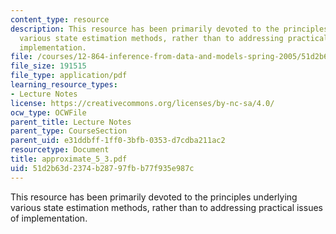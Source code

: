 ```yaml
---
content_type: resource
description: This resource has been primarily devoted to the principles underlying
  various state estimation methods, rather than to addressing practical issues of
  implementation.
file: /courses/12-864-inference-from-data-and-models-spring-2005/51d2b63d2374b28797fbb77f935e987c_approximate_5_3.pdf
file_size: 191515
file_type: application/pdf
learning_resource_types:
- Lecture Notes
license: https://creativecommons.org/licenses/by-nc-sa/4.0/
ocw_type: OCWFile
parent_title: Lecture Notes
parent_type: CourseSection
parent_uid: e31ddbff-1ff0-3bfb-0353-d7cdba211ac2
resourcetype: Document
title: approximate_5_3.pdf
uid: 51d2b63d-2374-b287-97fb-b77f935e987c
---
```

This resource has been primarily devoted to the principles underlying various state estimation methods, rather than to addressing practical issues of implementation.